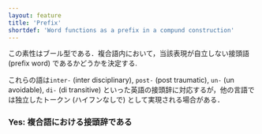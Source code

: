 ```yaml
---
layout: feature
title: 'Prefix'
shortdef: 'Word functions as a prefix in a compund construction'
---
```


この素性はブール型である．複合語内において，当該表現が自立しない接頭語 (prefix word) であるかどうかを決定する.

これらの語は`inter-` (inter disciplinary), `post-` (post traumatic), `un-` (un avoidable), `di-` (di transitive) といった英語の接頭辞に対応するが，他の言語では独立したトークン (ハイフンなしで) として実現される場合がある．

### Yes: 複合語における接頭辞である